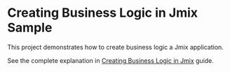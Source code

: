 # Creating Business Logic in Jmix Sample

This project demonstrates how to create business logic a Jmix application.

See the complete explanation in [Creating Business Logic in Jmix](https://docs.jmix.io/jmix/business-logic-guide/index.html) guide.
